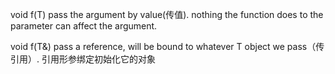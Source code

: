 void f(T) pass the argument by value(传值). nothing the function does to the parameter can affect the argument.   

void f(T&) pass a reference, will be bound to whatever T object we pass（传引用）.  引用形参绑定初始化它的对象
